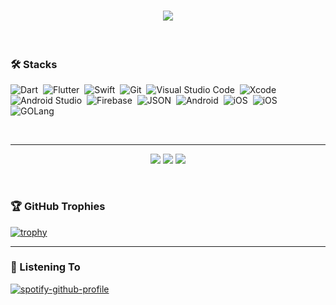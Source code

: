 <h1 align="center">
  <a href="https://git.io/typing-svg">
    <img src="https://readme-typing-svg.herokuapp.com/?lines=Hey,YO!👋;I'm+Ademola...;Welcome+to+my+GitHub!&center=true&size=30&color=FFFFFF&">
  </a>
</h1>

<br/> 

 ### 🛠 Stacks
![Dart](https://img.shields.io/badge/Dart-05122A?style=flat&logo=dart&logoColor=29B6F6)&nbsp;
![Flutter](https://img.shields.io/badge/Flutter-05122A?style=flat&logo=flutter&logoColor=02569B)&nbsp;
![Swift](https://img.shields.io/badge/-Swift-05122A?style=flat&logo=Swift&logoColor=E34F26)&nbsp;
![Git](https://img.shields.io/badge/-Git-05122A?style=flat&logo=git)&nbsp;
![Visual Studio Code](https://img.shields.io/badge/-Visual%20Studio%20Code-05122A?style=flat&logo=visual-studio-code&logoColor=007ACC)&nbsp;
![Xcode](https://img.shields.io/badge/Xcode-007ACC?style=flat-square&logo=Xcode&logoColor=white)&nbsp;
![Android Studio](https://img.shields.io/badge/Android_Studio-3DDC84?style=flat&logo=android-studio&logoColor=white)&nbsp;
![Firebase](https://img.shields.io/badge/firebase-ffca28?style=flat&logo=firebase&logoColor=black)&nbsp;
![JSON](https://img.shields.io/badge/json-5E5C5C?style=flat&logo=json&logoColor=white)&nbsp;
![Android](https://img.shields.io/badge/Android-3DDC84?style=flat&logo=android&logoColor=white)&nbsp;
![iOS](https://img.shields.io/badge/iOS-000000?style=flat&logo=ios&logoColor=white)&nbsp;
![iOS](https://img.shields.io/badge/Figma-000000?style=flat&logo=figma&logoColor=white)&nbsp;
![GOLang](https://img.shields.io/badge/Golang-05122A?style=flat&logo=golang&logoColor=white)&nbsp;

<br/> 

<hr>
</p>
<p align="center">
  <img src ="https://github-readme-stats.vercel.app/api?username=demola234&show_icons=true&count_private=true&theme=darcula&hide_border=true&hide=issues,contribs&bg_color=00000000">
  <img src ="https://github-readme-stats.vercel.app/api/top-langs/?username=demola234&layout=compact&hide_border=true&theme=darcula&bg_color=00000000&langs_count=6">
  <img src ="https://github-readme-streak-stats.herokuapp.com?user=demola234&theme=darcula&hide_border=true&background=FFFFFF00">
</p>
<br/> 

### 🏆 GitHub Trophies

[![trophy](https://github-profile-trophy.vercel.app/?username=demola234&theme=onedark&margin-w=15&margin-h=15)](https://www.buymeacoffee.com/pantani)

<hr>

### 🎻 Listening To
[![spotify-github-profile](https://spotify-github-profile.vercel.app/api/view?uid=31yko6wylxgeyaa4wto46ecndhbm&cover_image=true&theme=novatorem&show_offline=false&background_color=b53b3b&interchange=true&bar_color=348cea&bar_color_cover=false)](https://spotify-github-profile.vercel.app/api/view?uid=31yko6wylxgeyaa4wto46ecndhbm&redirect=true)
